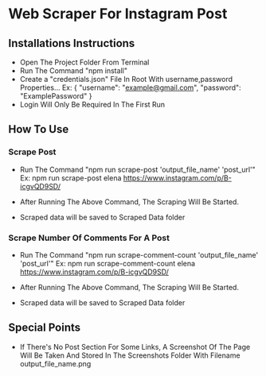 # Web Scraper For Instagram Post

## Installations Instructions

* Open The Project Folder From Terminal
* Run The Command "npm install"
* Create a "credentials.json" File In Root With username,password Properties...
    Ex:
        {
            "username": "example@gmail.com",
            "password": "ExamplePassword"
        }
* Login Will Only Be Required In The First Run
  
## How To Use 
### Scrape Post 

* Run The Command "npm run scrape-post 'output_file_name' 'post_url'"
    Ex: npm run scrape-post elena https://www.instagram.com/p/B-icgvQD9SD/
  
* After Running The Above Command, The Scraping Will Be Started.

* Scraped data will be saved to Scraped Data folder

### Scrape Number Of Comments For A Post

* Run The Command "npm run scrape-comment-count 'output_file_name' 'post_url'"
    Ex: npm run scrape-comment-count elena https://www.instagram.com/p/B-icgvQD9SD/
  
* After Running The Above Command, The Scraping Will Be Started.

* Scraped data will be saved to Scraped Data folder

## Special Points

* If There's No Post Section For Some Links, A Screenshot Of The Page Will Be Taken And   Stored In The Screenshots Folder With Filename output_file_name.png

